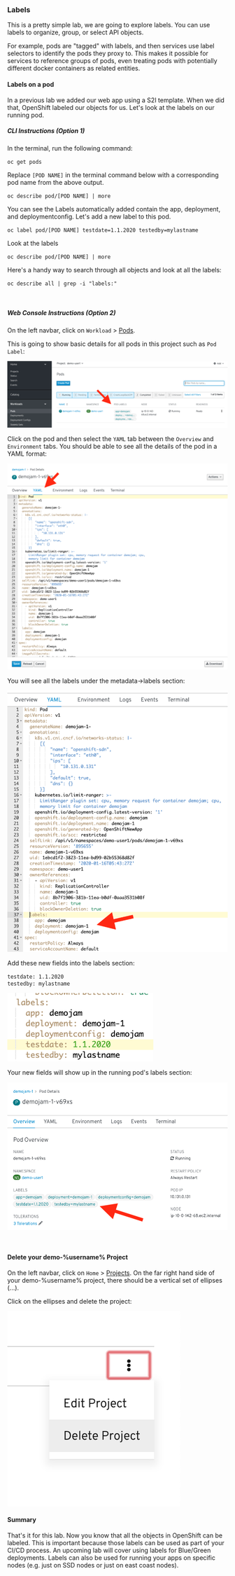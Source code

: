 ### Labels

This is a pretty simple lab, we are going to explore labels. You can use labels to organize, group, or select API objects.

For example, pods are "tagged" with labels, and then services use label selectors to identify the pods they proxy to. This makes it possible for services to reference groups of pods, even treating pods with potentially different docker containers as related entities.

#### Labels on a pod

In a previous lab we added our web app using a S2I template. When we did that, OpenShift labeled our objects for us. Let's look at the labels on our running pod.

##### *CLI Instructions (Option 1)*

In the terminal, run the following command:

```execute
oc get pods
```

Replace ```[POD NAME]``` in the terminal command below with a corresponding pod name from the above output.

```
oc describe pod/[POD NAME] | more
```

You can see the Labels automatically added contain the app, deployment, and deploymentconfig. Let's add a new label to this pod.

```
oc label pod/[POD NAME] testdate=1.1.2020 testedby=mylastname
```

Look at the labels

```
oc describe pod/[POD NAME] | more
```

Here's a handy way to search through all objects and look at all the labels:

```execute
oc describe all | grep -i "labels:"
```
<br>

##### *Web Console Instructions (Option 2)*

On the left navbar, click on ```Workload``` > [Pods](%console_url%/k8s/ns/demo-%username%/deploymentconfigs). 

This is going to show basic details for all pods in this project such as ```Pod Label```:

![djpod_label](images/lab7_workshop_pod_label.png)

Click on the pod and then select the ```YAML``` tab between the ```Overview``` and ```Environment``` tabs. 
You should be able to see all the details of the pod in a YAML format:

![djpod_yaml](images/lab7_workshop_dj_pod_yaml.png)

You will see all the labels under the metadata->labels section:

![djyaml_details](images/lab7_workshop_dj_pod_yaml_details.png)

Add these new fields into the labels section:

```
testdate: 1.1.2020 
testedby: mylastname
```

![djnew_yaml](images/lab7_workshop_dj_yaml_new.png)

Your new fields will show up in the running pod's labels section:

![dj_new_label_pod](images/lab7_workshop_dj_pod_new_label.png)

<br>

#### Delete your demo-%username% Project

On the left navbar, click on ```Home``` > [Projects](%console_url%/k8s/cluster/projects). On the far right hand side of your demo-%username% project, there should be a vertical set of ellipses (...).

Click on the ellipses and delete the project: 

![demo-prj-delete](images/lab7_workshop_delete_project.png)

#### Summary

That's it for this lab. Now you know that all the objects in OpenShift can be labeled. This is important because those labels can be used as part of your CI/CD process. An upcoming lab will cover using labels for Blue/Green deployments. Labels can also be used for running your apps on specific nodes (e.g. just on SSD nodes or just on east coast nodes). 